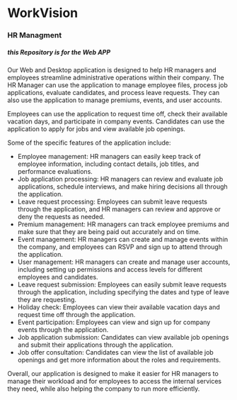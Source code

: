 <h1>WorkVision</h1>
<h3>HR Managment</h3>
<h5>this Repository is for the Web APP</h5>
<p>Our Web and Desktop application is designed to help HR managers and employees streamline administrative operations within their company. The HR Manager can use the application to manage employee files, process job applications, evaluate candidates, and process leave requests. They can also use the application to manage premiums, events, and user accounts.</p>
<p>Employees can use the application to request time off, check their available vacation days, and participate in company events. Candidates can use the application to apply for jobs and view available job openings.</p>
<p>Some of the specific features of the application include:</p>
<ul>
  <li>Employee management: HR managers can easily keep track of employee information, including contact details, job titles, and performance evaluations.</li>
  <li>Job application processing: HR managers can review and evaluate job applications, schedule interviews, and make hiring decisions all through the application.</li>
  <li>Leave request processing: Employees can submit leave requests through the application, and HR managers can review and approve or deny the requests as needed.</li>
  <li>Premium management: HR managers can track employee premiums and make sure that they are being paid out accurately and on time.</li>
  <li>Event management: HR managers can create and manage events within the company, and employees can RSVP and sign up to attend through the application.</li>
  <li>User management: HR managers can create and manage user accounts, including setting up permissions and access levels for different employees and candidates.</li>
  <li>Leave request submission: Employees can easily submit leave requests through the application, including specifying the dates and type of leave they are requesting.</li>
  <li>Holiday check: Employees can view their available vacation days and request time off through the application.</li>
  <li>Event participation: Employees can view and sign up for company events through the application.</li>
  <li>Job application submission: Candidates can view available job openings and submit their applications through the application.</li>
  <li>Job offer consultation: Candidates can view the list of available job openings and get more information about the roles and requirements.</li>
</ul>
<p>Overall, our application is designed to make it easier for HR managers to manage their workload and for employees to access the internal services they need, while also helping the company to run more efficiently.</p>
